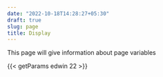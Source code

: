 ```yaml
---
date: "2022-10-18T14:28:27+05:30"
draft: true
slug: page
title: Display
---
```


This page will give information about page variables

{{< getParams edwin 22 >}}
